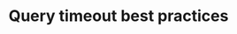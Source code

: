 ---
title: Query timeout best practices
description: Learn how to set appropriate query timeouts to balance performance and resource protection.
menu:
  influxdb3_cloud_serverless:
    name: Query timeout best practices
    parent: Troubleshoot and optimize queries
    identifier: query-timeout-best-practices
weight: 201
source: shared/influxdb3-query-guides/query-timeout-best-practices.md
---